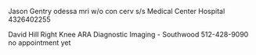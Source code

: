 Jason Gentry
odessa
mri w/o con
cerv s/s
Medical Center Hospital
4326402255


David Hill
Right Knee
ARA Diagnostic Imaging - Southwood
512-428-9090
no appointment yet
